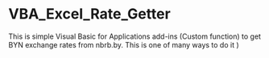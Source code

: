 # VBA_Excel_Rate_Getter
This is simple Visual Basic for Applications add-ins (Custom function) to get BYN exchange rates from nbrb.by. This is one of many ways to do it )

